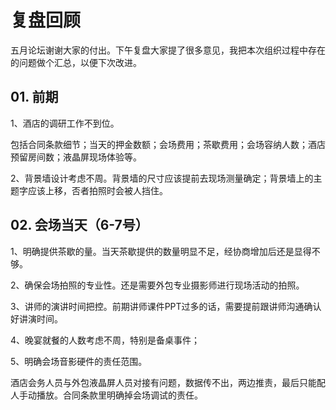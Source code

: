 # 复盘回顾

五月论坛谢谢大家的付出。下午复盘大家提了很多意见，我把本次组织过程中存在的问题做个汇总，以便下次改进。

## 01. 前期

1、酒店的调研工作不到位。

包括合同条款细节；当天的押金数额；会场费用；茶歇费用；会场容纳人数；酒店预留房间数；液晶屏现场体验等。

2、背景墙设计考虑不周。背景墙的尺寸应该提前去现场测量确定；背景墙上的主题字应该上移，否者拍照时会被人挡住。

## 02. 会场当天（6-7号）

1、明确提供茶歇的量。当天茶歇提供的数量明显不足，经协商增加后还是显得不够。

2、确保会场拍照的专业性。还是需要外包专业摄影师进行现场活动的拍照。

3、讲师的演讲时间把控。前期讲师课件PPT过多的话，需要提前跟讲师沟通确认好讲演时间。

4、晚宴就餐的人数考虑不周，特别是备桌事件；

5、明确会场音影硬件的责任范围。

酒店会务人员与外包液晶屏人员对接有问题，数据传不出，两边推责，最后只能配人手动播放。合同条款里明确掉会场调试的责任。

